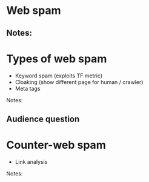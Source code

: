 # Web spam

Notes:
---

# Types of web spam

* Keyword spam (exploits TF metric)<!-- .element: class="fragment" data-fragment-index="" -->
* Cloaking (show different page for human / crawler)<!-- .element: class="fragment" data-fragment-index="" -->
* Meta tags<!-- .element: class="fragment" data-fragment-index="" -->

Notes:

Audience question
---

# Counter-web spam

* Link analysis

Notes:

